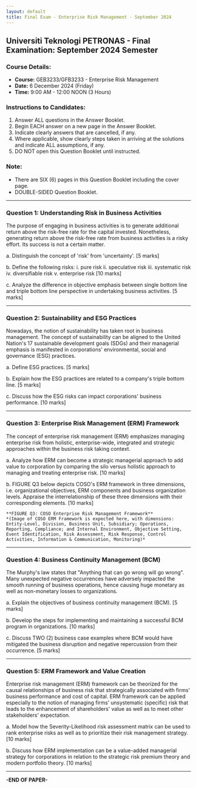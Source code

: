 ```yaml
---
layout: default
title: Final Exam - Enterprise Risk Management - September 2024
---
```


## Universiti Teknologi PETRONAS - Final Examination: September 2024 Semester

### Course Details:

- **Course:** GEB3233/GFB3233 - Enterprise Risk Management
- **Date:** 6 December 2024 (Friday)
- **Time:** 9:00 AM - 12:00 NOON (3 Hours)

### Instructions to Candidates:

1.  Answer ALL questions in the Answer Booklet.
2.  Begin EACH answer on a new page in the Answer Booklet.
3.  Indicate clearly answers that are cancelled, if any.
4.  Where applicable, show clearly steps taken in arriving at the solutions and indicate ALL assumptions, if any.
5.  DO NOT open this Question Booklet until instructed.

### Note:

- There are SIX (6) pages in this Question Booklet including the cover page.
- DOUBLE-SIDED Question Booklet.

---

### Question 1: Understanding Risk in Business Activities

The purpose of engaging in business activities is to generate additional return above the risk-free rate for the capital invested. Nonetheless, generating return above the risk-free rate from business activities is a risky effort. Its success is not a certain matter.

a. Distinguish the concept of 'risk' from 'uncertainty'.
[5 marks]

b. Define the following risks:
i. pure risk
ii. speculative risk
iii. systematic risk
iv. diversifiable risk
v. enterprise risk
[10 marks]

c. Analyze the difference in objective emphasis between single bottom line and triple bottom line perspective in undertaking business activities.
[5 marks]

---

### Question 2: Sustainability and ESG Practices

Nowadays, the notion of sustainability has taken root in business management. The concept of sustainability can be aligned to the United Nation's 17 sustainable development goals (SDGs) and their managerial emphasis is manifested in corporations' environmental, social and governance (ESG) practices.

a. Define ESG practices.
[5 marks]

b. Explain how the ESG practices are related to a company's triple bottom line.
[5 marks]

c. Discuss how the ESG risks can impact corporations' business performance.
[10 marks]

---

### Question 3: Enterprise Risk Management (ERM) Framework

The concept of enterprise risk management (ERM) emphasizes managing enterprise risk from holistic, enterprise-wide, integrated and strategic approaches within the business risk taking context.

a. Analyze how ERM can become a strategic managerial approach to add value to corporation by comparing the silo versus holistic approach to managing and treating enterprise risk.
[10 marks]

b. FIGURE Q3 below depicts COSO's ERM framework in three dimensions, i.e. organizational objectives, ERM components and business organization levels. Appraise the interrelationship of these three dimensions with their corresponding elements.
[10 marks]

    **FIGURE Q3: COSO Enterprise Risk Management Framework**
    *(Image of COSO ERM Framework is expected here, with dimensions: Entity-Level, Division, Business Unit, Subsidiary; Operations, Reporting, Compliance; and Internal Environment, Objective Setting, Event Identification, Risk Assessment, Risk Response, Control Activities, Information & Communication, Monitoring)*

---

### Question 4: Business Continuity Management (BCM)

The Murphy's law states that "Anything that can go wrong will go wrong". Many unexpected negative occurrences have adversely impacted the smooth running of business operations, hence causing huge monetary as well as non-monetary losses to organizations.

a. Explain the objectives of business continuity management (BCM).
[5 marks]

b. Develop the steps for implementing and maintaining a successful BCM program in organizations.
[10 marks]

c. Discuss TWO (2) business case examples where BCM would have mitigated the business disruption and negative repercussion from their occurrence.
[5 marks]

---

### Question 5: ERM Framework and Value Creation

Enterprise risk management (ERM) framework can be theorized for the causal relationships of business risk that strategically associated with firms' business performance and cost of capital. ERM framework can be applied especially to the notion of managing firms' unsystematic (specific) risk that leads to the enhancement of shareholders' value as well as to meet other stakeholders' expectation.

a. Model how the Severity-Likelihood risk assessment matrix can be used to rank enterprise risks as well as to prioritize their risk management strategy.
[10 marks]

b. Discuss how ERM implementation can be a value-added managerial strategy for corporations in relation to the strategic risk premium theory and modern portfolio theory.
[10 marks]

---

**-END OF PAPER-**
